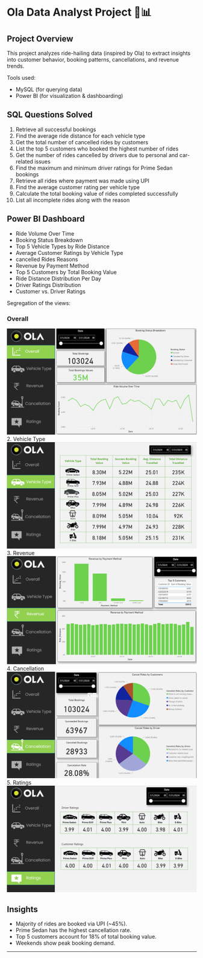 # Ola Data Analyst Project 🚖📊

## Project Overview
This project analyzes ride-hailing data (inspired by Ola) to extract insights into customer behavior, booking patterns, cancellations, and revenue trends. 

Tools used:
- MySQL (for querying data)
- Power BI (for visualization & dashboarding)

## SQL Questions Solved
1. Retrieve all successful bookings
2. Find the average ride distance for each vehicle type
3. Get the total number of cancelled rides by customers
4. List the top 5 customers who booked the highest number of rides
5. Get the number of rides cancelled by drivers due to personal and car-related issues
6. Find the maximum and minimum driver ratings for Prime Sedan bookings
7. Retrieve all rides where payment was made using UPI
8. Find the average customer rating per vehicle type
9. Calculate the total booking value of rides completed successfully
10. List all incomplete rides along with the reason

## Power BI Dashboard
- Ride Volume Over Time
- Booking Status Breakdown
- Top 5 Vehicle Types by Ride Distance
- Average Customer Ratings by Vehicle Type
- cancelled Rides Reasons
- Revenue by Payment Method
- Top 5 Customers by Total Booking Value
- Ride Distance Distribution Per Day
- Driver Ratings Distribution
- Customer vs. Driver Ratings

Segregation of the views:
### Overall
  ![Overall](dashboard_screenshot_1.png)
2. Vehicle Type
  ![Vehicle Type](dashboard_screenshot_2.png)
3. Revenue
  ![Revenue](dashboard_screenshot_3.png)
4. Cancellation
  ![Cancelation](dashboard_screenshot_4.png)
5. Ratings
  ![Ratings](dashboard_screenshot_5.png)

## Insights
- Majority of rides are booked via UPI (~45%).
- Prime Sedan has the highest cancellation rate.
- Top 5 customers account for 18% of total booking value.
- Weekends show peak booking demand.


---
